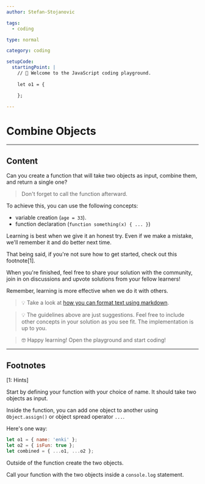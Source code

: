 ```yaml
---
author: Stefan-Stojanovic

tags:
  - coding

type: normal

category: coding

setupCode:
  startingPoint: |
    // 👋 Welcome to the JavaScript coding playground.
    
    let o1 = {

    };

---
```


# Combine Objects

---

## Content

Can you create a function that will take two objects as input, combine them, and return a single one?

> Don't forget to call the function afterward.

To achieve this, you can use the following concepts:
- variable creation (`age = 33`).
- function declaration (`function something(x) { ... }`)

Learning is best when we give it an honest try. Even if we make a mistake, we'll remember it and do better next time.

That being said, if you're not sure how to get started, check out this footnote[1]. 

When you're finished, feel free to share your solution with the community, join in on discussions and upvote solutions from your fellow learners!

Remember, learning is more effective when we do it with others.

> 💡 Take a look at [how you can format text using markdown](https://www.enki.com/glossary/general/markdown-formatting).

> 💡 The guidelines above are just suggestions. Feel free to include other concepts in your solution as you see fit. The implementation is up to you.

> 🤓 Happy learning! Open the playground and start coding!


---

## Footnotes

[1: Hints]

Start by defining your function with your choice of name. It should take two objects as input.

Inside the function, you can add one object to another using `Object.assign()` or object spread operator `...`.

Here's one way:

```javascript
let o1 = { name: 'enki' };
let o2 = { isFun: true };
let combined = { ...o1, ...o2 };
```

Outside of the function create the two objects.

Call your function with the two objects inside a `console.log` statement.